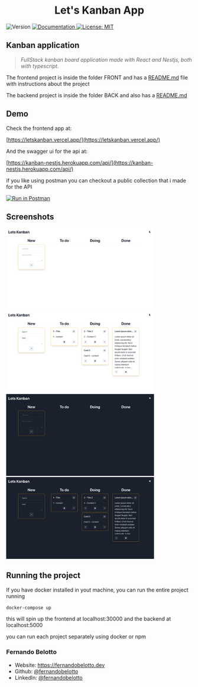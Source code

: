 <h1 align="center">Let's Kanban App </h1>
<p>
  <img alt="Version" src="https://img.shields.io/badge/version-1.0.0-blue.svg?cacheSeconds=2592000" />
  <a href="https://github.com/fernandobelotto/kanban/wiki/Documentation" target="_blank">
    <img alt="Documentation" src="https://img.shields.io/badge/documentation-yes-brightgreen.svg" />
  </a>
  <a href="#" target="_blank">
    <img alt="License: MIT" src="https://img.shields.io/badge/License-MIT-yellow.svg" />
  </a>
</p>

## Kanban application

> *FullStack kanban board application made with React and Nestjs, both with typescript.*

The frontend project is inside the folder FRONT and has a [README.md](./FRONT/README.md) file with instructions about the project

The backend project is inside the folder BACK and also has a [README.md](./BACK/README.md)

## Demo

Check the frontend app at:

[https://letskanban.vercel.app/](https://letskanban.vercel.app/)

And the swagger ui for the api at:

[https://kanban-nestjs.herokuapp.com/api/](https://kanban-nestjs.herokuapp.com/api/)

if you like using postman you can checkout a public collection that i made for the API

[![Run in Postman](https://run.pstmn.io/button.svg)](https://app.getpostman.com/run-collection/16002553-2a8a08a6-3813-4663-8dbd-3588df467d4d?action=collection%2Ffork&collection-url=entityId%3D16002553-2a8a08a6-3813-4663-8dbd-3588df467d4d%26entityType%3Dcollection%26workspaceId%3Dcee52d25-4064-44ab-a675-67e1ec38a5d3)

## Screenshots
<p float="left">
  <img alt="Documentation" src="FRONT/screenshots/home-light.png" width='400'/>
  <img alt="Documentation" src="FRONT/screenshots/content-light.png" width='400'/>
  <img alt="Documentation" src="FRONT/screenshots/home-dark.png" width='400'/>
  <img alt="Documentation" src="FRONT/screenshots/content-dark.png" width='400'/>
</p>

## Running the project

If you have docker installed in yout machine, you can run the entire project running

```sh
docker-compose up
```

this will spin up the frontend at localhost:30000 and the backend at localhost:5000

you can run each project separately using docker or npm

### Fernando Belotto

- Website: https://fernandobelotto.dev
- Github: [@fernandobelotto](https://github.com/fernandobelotto)
- LinkedIn: [@fernandobelotto](https://linkedin.com/in/fernandobelotto)
